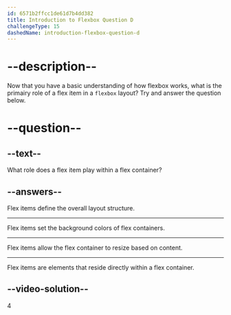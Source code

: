 ```yaml
---
id: 6571b2ffcc1de61d7b4dd382
title: Introduction to Flexbox Question D
challengeType: 15
dashedName: introduction-flexbox-question-d
---
```


# --description--

Now that you have a basic understanding of how flexbox works, what is the primairy role of a flex item in a `flexbox` layout? Try and answer the question below.

# --question--

## --text--

What role does a flex item play within a flex container?

## --answers--

Flex items define the overall layout structure.

---

Flex items set the background colors of flex containers.

---

Flex items allow the flex container to resize based on content.

---

Flex items are elements that reside directly within a flex container.

## --video-solution--

4
